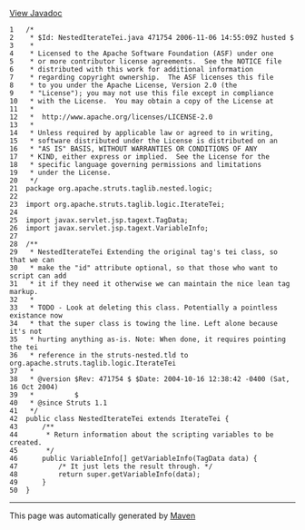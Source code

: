 [View Javadoc](../../../../../../../apidocs/org/apache/struts/taglib/nested/logic/NestedIterateTei.html.md)


    1   /*
    2    * $Id: NestedIterateTei.java 471754 2006-11-06 14:55:09Z husted $
    3    *
    4    * Licensed to the Apache Software Foundation (ASF) under one
    5    * or more contributor license agreements.  See the NOTICE file
    6    * distributed with this work for additional information
    7    * regarding copyright ownership.  The ASF licenses this file
    8    * to you under the Apache License, Version 2.0 (the
    9    * "License"); you may not use this file except in compliance
    10   * with the License.  You may obtain a copy of the License at
    11   *
    12   *  http://www.apache.org/licenses/LICENSE-2.0
    13   *
    14   * Unless required by applicable law or agreed to in writing,
    15   * software distributed under the License is distributed on an
    16   * "AS IS" BASIS, WITHOUT WARRANTIES OR CONDITIONS OF ANY
    17   * KIND, either express or implied.  See the License for the
    18   * specific language governing permissions and limitations
    19   * under the License.
    20   */
    21  package org.apache.struts.taglib.nested.logic;
    22  
    23  import org.apache.struts.taglib.logic.IterateTei;
    24  
    25  import javax.servlet.jsp.tagext.TagData;
    26  import javax.servlet.jsp.tagext.VariableInfo;
    27  
    28  /**
    29   * NestedIterateTei Extending the original tag's tei class, so that we can
    30   * make the "id" attribute optional, so that those who want to script can add
    31   * it if they need it otherwise we can maintain the nice lean tag markup.
    32   *
    33   * TODO - Look at deleting this class. Potentially a pointless existance now
    34   * that the super class is towing the line. Left alone because it's not
    35   * hurting anything as-is. Note: When done, it requires pointing the tei
    36   * reference in the struts-nested.tld to org.apache.struts.taglib.logic.IterateTei
    37   *
    38   * @version $Rev: 471754 $ $Date: 2004-10-16 12:38:42 -0400 (Sat, 16 Oct 2004)
    39   *          $
    40   * @since Struts 1.1
    41   */
    42  public class NestedIterateTei extends IterateTei {
    43      /**
    44       * Return information about the scripting variables to be created.
    45       */
    46      public VariableInfo[] getVariableInfo(TagData data) {
    47          /* It just lets the result through. */
    48          return super.getVariableInfo(data);
    49      }
    50  }

------------------------------------------------------------------------

This page was automatically generated by [Maven](http://maven.apache.org/)
